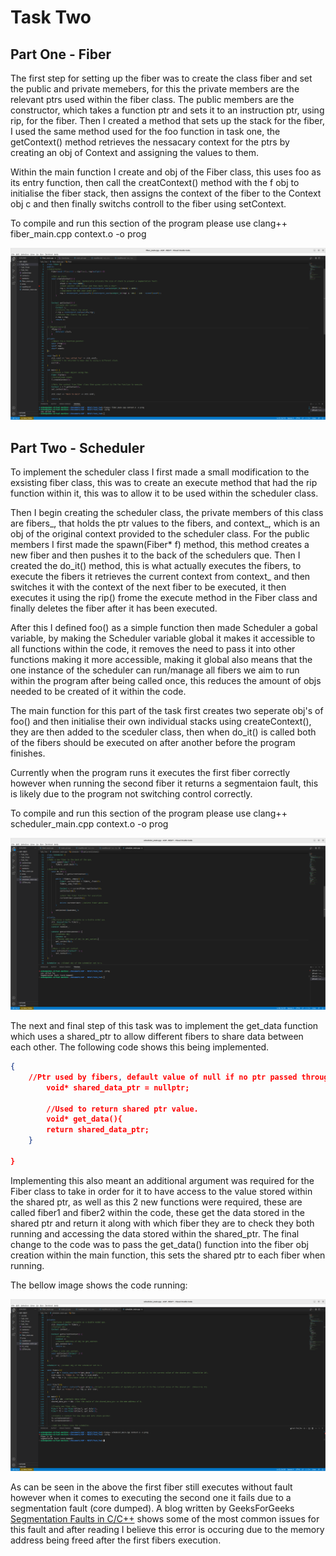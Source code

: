 # Task Two


## Part One - Fiber

The first step for setting up the fiber was to create the class fiber and set the public and private memebers, for this
the private members are the relevant ptrs used within the fiber class. The public members are the constructor, which takes a
function ptr and sets it to an instruction ptr, using rip, for the fiber. Then I created a method that sets up the stack for the 
fiber, I used the same method used for the foo function in task one, the getContext() method retrieves the nessacary context
for the ptrs by creating an obj of Context and assigning the values to them.

Within the main function I create and obj of the Fiber class, this uses foo as its entry function, then call the creatContext() method with the f
obj to initialise the fiber stack, then assigns the context of the fiber to the Context obj c and then finally switchs controll to the fiber
using setContext.

To compile and run this section of the program please use clang++ fiber_main.cpp context.o -o prog

![fiber creation](t2fiber.png)

## Part Two - Scheduler

To implement the scheduler class I first made a small modification to the exsisting fiber class, this was to create an execute method that had the rip
function within it, this was to allow it to be used within the scheduler class.

Then I begin creating the scheduler class, the private members of this class are fibers_, that holds the ptr values to the fibers, and context_, which is an
obj of the original context provided to the scheduler class. For the public members I first made the spawn(Fiber* f) method, this method creates a new fiber and
then pushes it to the back of the schedulers que. Then I created the do_it() method, this is what actually executes the fibers, to execute the fibers it retrieves
the current context from context_ and then switches it with the context of the next fiber to be executed, it then executes it using the rip() frome the 
execute method in the Fiber class and finally deletes the fiber after it has been executed.

After this I defined foo() as a simple function then made Scheduler a gobal variable, by making the Scheduler variable global it makes it accessible
to all functions within the code, it removes the need to pass it into other functions making it more accessible, making it global also means that the one
instance of the scheduler can run/manage all fibers we aim to run within the program after being called once, this reduces the amount of objs needed to be 
created of it within the code.

The main function for this part of the task first creates two seperate obj's of foo() and then initialise their own individual stacks using createContext(), they
are then added to the sceduler class, then when do_it() is called both of the fibers should be executed on after another before the program finishes.

Currently when the program runs it executes the first fiber correctly however when running the second fiber it returns a segmentaion fault, this is likely due to 
the program not switching control correctly.

To compile and run this section of the program please use clang++ scheduler_main.cpp context.o -o prog

![T2P2 Broken](t2_s.png)


The next and final step of this task was to implement the get_data function which uses a shared_ptr to allow different fibers to share data between each other.
The following code shows this being implemented.

``` json
{
    //Ptr used by fibers, default value of null if no ptr passed through it.
        void* shared_data_ptr = nullptr;

        //Used to return shared ptr value.
        void* get_data(){
        return shared_data_ptr;
    }

}
```
Implementing this also meant an additional argument was required for the Fiber class to take in order for it to have access to the value stored within the shared
ptr, as well as this 2 new functions were required, these are called fiber1 and fiber2 within the code, these get the data stored in the shared ptr and return it
along with which fiber they are to check they both running and accessing the data stored within the shared_ptr. The final change to the code was to pass the get_data()
function into the fiber obj creation within the main function, this sets the shared ptr to each fiber when running.

The bellow image shows the code running:

![Fiber Scheduler Final](scheduler_fail.png)

As can be seen in the above the first fiber still executes without fault however when it comes to executing the second one it fails due to a segmentation fault (core dumped).
A blog written by GeeksForGeeks [Segmentation Faults in C/C++](https://www.geeksforgeeks.org/segmentation-fault-c-cpp/) shows some of the most common issues for this fault
and after reading I believe this error is occuring due to the memory address being freed after the first fibers execution.
